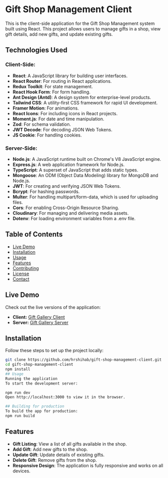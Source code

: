 # Gift Shop Management Client

This is the client-side application for the Gift Shop Management system built using React. This project allows users to manage gifts in a shop, view gift details, add new gifts, and update existing gifts.

## Technologies Used

### Client-Side:
- **React**: A JavaScript library for building user interfaces.
- **React Router**: For routing in React applications.
- **Redux Toolkit**: For state management.
- **React Hook Form**: For form handling.
- **Ant Design (Antd)**: A design system for enterprise-level products.
- **Tailwind CSS**: A utility-first CSS framework for rapid UI development.
- **Framer Motion**: For animations.
- **React Icons**: For including icons in React projects.
- **Moment.js**: For date and time manipulation.
- **Zod**: For schema validation.
- **JWT Decode**: For decoding JSON Web Tokens.
- **JS Cookie**: For handling cookies.

### Server-Side:
- **Node.js**: A JavaScript runtime built on Chrome's V8 JavaScript engine.
- **Express.js**: A web application framework for Node.js.
- **TypeScript**: A superset of JavaScript that adds static types.
- **Mongoose**: An ODM (Object Data Modeling) library for MongoDB and Node.js.
- **JWT**: For creating and verifying JSON Web Tokens.
- **Bcrypt**: For hashing passwords.
- **Multer**: For handling multipart/form-data, which is used for uploading files.
- **Cors**: For enabling Cross-Origin Resource Sharing.
- **Cloudinary**: For managing and delivering media assets.
- **Dotenv**: For loading environment variables from a .env file.

## Table of Contents

- [Live Demo](#live-demo)
- [Installation](#installation)
- [Usage](#usage)
- [Features](#features)
- [Contributing](#contributing)
- [License](#license)
- [Contact](#contact)

## Live Demo

Check out the live versions of the application:

- **Client:** [Gift Gallery Client](https://gift-gallery-three.vercel.app/)
- **Server:** [Gift Gallery Server](https://gift-gallery-server.vercel.app/)

## Installation

Follow these steps to set up the project locally:

```bash
git clone https://github.com/hrshihab/gift-shop-management-client.git
cd gift-shop-management-client
npm install
## Usage
Running the application
To start the development server:

npm run dev
Open http://localhost:3000 to view it in the browser.

## Building for production
To build the app for production:
npm run build
```

## Features
- **Gift Listing**: View a list of all gifts available in the shop.
- **Add Gift**: Add new gifts to the shop.
- **Update Gift**: Update details of existing gifts.
- **Delete Gift**: Remove gifts from the shop.
- **Responsive Design**: The application is fully responsive and works on all devices.
